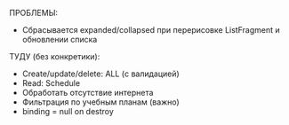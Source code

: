 ПРОБЛЕМЫ:
- Сбрасывается expanded/collapsed при перерисовке ListFragment и обновлении списка

ТУДУ (без конкретики):
- Create/update/delete: ALL (с валидацией)
- Read: Schedule
- Обработать отсутствие интернета
- Фильтрация по учебным планам (важно)
- binding = null on destroy
  